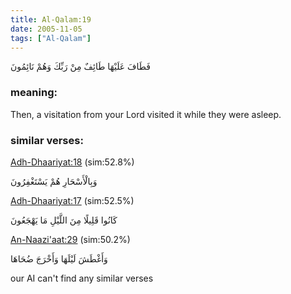 ```yaml
---
title: Al-Qalam:19
date: 2005-11-05
tags: ["Al-Qalam"]
---
```

فَطَافَ عَلَيْهَا طَائِفٌ مِنْ رَبِّكَ وَهُمْ نَائِمُونَ
### meaning: 
Then, a visitation from your Lord visited it while they were asleep.
### similar verses: 

[Adh-Dhaariyat:18](/51/18) (sim:52.8%)

وَبِالْأَسْحَارِ هُمْ يَسْتَغْفِرُونَ

[Adh-Dhaariyat:17](/51/17) (sim:52.5%)

كَانُوا قَلِيلًا مِنَ اللَّيْلِ مَا يَهْجَعُونَ

[An-Naazi'aat:29](/79/29) (sim:50.2%)

وَأَغْطَشَ لَيْلَهَا وَأَخْرَجَ ضُحَاهَا

our AI can't find any similar verses

